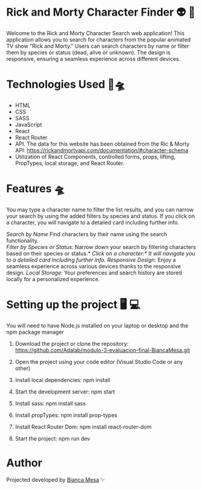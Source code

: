# Rick and Morty Character Finder 👽 🌌

Welcome to the Rick and Morty Character Search web application! This application allows you to search for characters from the popular animated TV show "Rick and Morty." Users can search characters by name or filter them by species or status (dead, alive or unknown). The design is responsive, ensuring a seamless experience across different devices.


# Technologies Used 🚀🛸
* HTML  
* CSS  
* SASS  
* JavaScript  
* React  
* React Router  
* API. The data for this website has been obtained from the Ric & Morty API:   https://rickandmortyapi.com/documentation/#character-schema
* Utilization of React Components, controlled forms, props, lifting, PropTypes, local storage, and React Router. 


# Features 🛸
You may type a character name to filter the list results, and you can narrow your search by using the added filters by species and status.
If you click on a character, you will navigate to a detailed card including further info.

_Search by Name_ Find characters by their name using the search functionality.  
*Filter by Species or Status:* Narrow down your search by filtering characters based on their species or status.*
_Click on a character:* It will navigate you to a detailed card including further info._
*Responsive Design:* Enjoy a seamless experience across various devices thanks to the responsive design.
*Local Storage:* Your preferences and search history are stored locally for a personalized experience.


# Setting up the project 🖥️ 💻
You will need to have Node.js installed on your laptop or desktop and the npm package manager 

1. Download the project or clone the repository: 
https://github.com/Adalab/modulo-3-evaluacion-final-BiancaMesa.git

2. Open the project using your code editor (Visual Studio Code or any other)

3. Install local dependencies:
 npm install

4. Start the development server: 
 npm start

5. Install sass:
npm install sass

6. Install propTypes:
npm install prop-types

7. Install React Router Dom: 
npm install react-router-dom

8. Start the project:
npm run dev 


# Author 
Projected developed by [Bianca Mesa](https://github.com/BiancaMesa) ✨